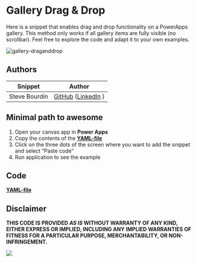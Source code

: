 # Gallery Drag & Drop

Here is a snippet that enables drag and drop functionality on a PowerApps gallery. This method only works if all gallery items are fully visible (no scrollbar). Feel free to explore the code and adapt it to your own examples.


![gallery-draganddrop](./assets/gallery-draganddrop.gif)


## Authors

Snippet|Author
--------|---------
Steve Bourdin | [GitHub](https://github.com/SteveBourdin) ([LinkedIn](https://www.linkedin.com/in/steve-bourdin-ab998762/) )

## Minimal path to awesome

1. Open your canvas app in **Power Apps**
2. Copy the contents of the **[YAML-file](./source/date-range-picker.yaml)** 
3. Click on the three dots of the screen where you want to add the snippet and select "Paste code"
4. Run application to see the example


## Code
 **[YAML-file](./source/gallery-draganddrop.yaml)** 


## Disclaimer

**THIS CODE IS PROVIDED *AS IS* WITHOUT WARRANTY OF ANY KIND, EITHER EXPRESS OR IMPLIED, INCLUDING ANY IMPLIED WARRANTIES OF FITNESS FOR A PARTICULAR PURPOSE, MERCHANTABILITY, OR NON-INFRINGEMENT.**

<img src="https://m365-visitor-stats.azurewebsites.net/powerplatform-snippets/power-apps/gallery-draganddrop" aria-hidden="true" />
